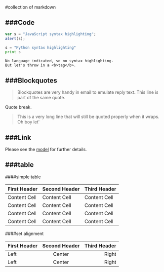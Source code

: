 #collection of markdown


###Code
---
```javascript
var s = "JavaScript syntax highlighting";
alert(s);
```

```python
s = "Python syntax highlighting"
print s
```

```
No language indicated, so no syntax highlighting.
But let's throw in a <b>tag</b>.
```

###Blockquotes
---
> Blockquotes are very handy in email to emulate reply text.
> This line is part of the same quote.

Quote break.

> This is a very long line that will still be quoted properly when it wraps. Oh boy let'


###Link
---

Please see the [model](../core/model) for further details.


###table
---

####simple table

First Header | Second Header | Third Header
------------ | ------------- | ------------
Content Cell | Content Cell  | Content Cell
Content Cell | Content Cell  | Content Cell
Content Cell | Content Cell  | Content Cell
Content Cell | Content Cell  | Content Cell


####set alignment

First Header | Second Header | Third Header
:----------- | :-----------: | -----------:
Left         | Center        | Right
Left         | Center        | Right